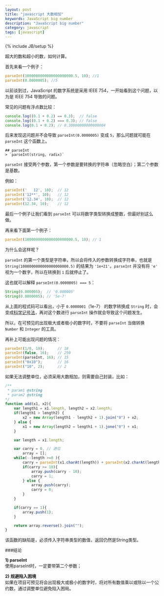 ```yaml
---
layout: post
title: "javascript 大数相加"
keywords: JavaScript big number
description: "JavaScript big number"
category: javascript
tags: [javascript]
---
```

{% include JB/setup %}

超大的数和超小的数，如何计算。

<!-- more -->

首先来看一个例子：  

```javascript
parseInt(1000000000000000000000.5, 10); //1
parseInt(0.0000005); //5
```

以前谈到过，JavaScript 的数字系统是采用 IEEE 754，一开始看到这个问题，以为是 IEEE 754 导致的问题。

常见的问题有浮点数比较：

```javascript
console.log((0.1 + 0.2) == 0.3);  // false
console.log((0.1 + 0.2) === 0.3); // false
console.log(0.1 + 0.2); // 0.30000000000000004
```

后来发现这问题并不会导致 `parseInt(0.0000005)` 变成 `5`，那么问题就可能在 `parseInt` 这个函数上。

	## parseInt
	> `parseInt(string, radix)`

`parseInt` 接受两个参数，第一个参数是要转换的字符串（忽略空白）；第二个参数是基数。

例如：

```javascript
parseInt('   12', 10);  // 12
parseInt('12**', 10);   // 12
parseInt('12.34', 10);  // 12
parseInt(12.34, 10);    // 12
```

最后一个例子让我们看到 `parseInt` 可以将数字类型转换成整数，但最好别这么做。

再来看下面第一个例子：

```javascript
parseInt(1000000000000000000000.5, 10); // 1
```

为什么会这样呢？

`parseInt` 的第一个类型是字符串，所以会将传入的参数转换成字符串，也就是 `String(1000000000000000000000.5)` 的结果为 `'1e+21'`。`parseInt` 并没有将 `'e'` 视为一个数字，所以在转换到 `1` 后就停止了。

这也就可以解释 `parseInt(0.0000005) === 5`：

```javascript
String(0.000005);  // '0.000005'
String(0.0000005); // '5e-7'
```

从上面的程式码可以看出，小于 `0.0000001`（1e-7） 的数字转换成 `String` 时，会变成[科学记号法](http://zh.wikipedia.org/wiki/%E7%A7%91%E5%AD%A6%E8%AE%B0%E6%95%B0%E6%B3%95)，再对这个数进行 `parseInt` 操作就会导致这个问题发生。

所以，在可预见的出现极大或者极小的数字时，不要将 `parseInt` 当做转换 `Number` 和 `Integer` 的工具。

再补上可能出现问题的情况：

```javascript
parseInt(1/0, 19);      // 18
parseInt(false, 16);    // 250
parseInt(parseInt, 16); // 15
parseInt("0x10");       // 16
parseInt("10", 2);      // 2
```

如果无法调整单位，必须采用大数相加，则需要自己封装，比如：

```javascript
/**
 * param1 @string
 * param2 @string
*/
function add(x1, x2){
	var length1 = x1.length, length2 = x2.length;
	if(length1 > length2) {
		x2 = new Array(length1 - length2 + 1).join("0") + x2;
	} else {
		x1 = new Array(length2 = length1 + 1).jone("0") + x1;
	}

	var length = x1.length;

	var carry = 0, // 进位
		array = [];
	while(--length >=0 ){
		carry = parseInt(x1.charAt(length)) + parseInt(x2.charAt(length)) + carry;
		if(carry >= 10){
			array.push(carry - 10);
			carry = 1;
		} else {
			array.push(carry);
			carry = 0;
		}
	}

	if(carry == 1){
		array.push(1);
	}

	return array.reverse().join("");
}
```

该函数的缺陷是，必须传入字符串类型的数值，返回仍然是String类型。  


###结论

**1) parseInt**  
使用parseInt时，一定要带第二个参数；

**2) 规避陷入困境**  
如果在项目可预见将会出现极大或极小的数字时，将对所有数值乘以或除以一个公约数，通过调整单位避免陷入困局。